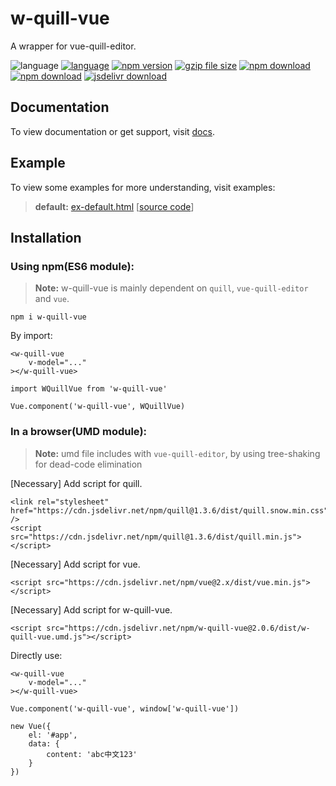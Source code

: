 # w-quill-vue
A wrapper for vue-quill-editor.

![language](https://img.shields.io/badge/language-JavaScript-orange.svg) 
[![language](https://img.shields.io/badge/vue-2.x-brightgreen.svg)](https://github.com/vuejs/vue) 
[![npm version](http://img.shields.io/npm/v/w-quill-vue.svg?style=flat)](https://npmjs.org/package/w-quill-vue) 
[![gzip file size](http://img.badgesize.io/yuda-lyu/w-quill-vue/master/dist/w-quill-vue.umd.js.svg?compression=gzip)](https://github.com/yuda-lyu/w-quill-vue)
[![npm download](https://img.shields.io/npm/dt/w-quill-vue.svg)](https://npmjs.org/package/w-quill-vue) 
[![npm download](https://img.shields.io/npm/dm/w-quill-vue.svg)](https://npmjs.org/package/w-quill-vue) 
[![jsdelivr download](https://img.shields.io/jsdelivr/npm/hm/w-quill-vue.svg)](https://www.jsdelivr.com/package/npm/w-quill-vue)

## Documentation
To view documentation or get support, visit [docs](https://yuda-lyu.github.io/w-quill-vue/module-WQuillVue.html).

## Example
To view some examples for more understanding, visit examples:
> **default:** [ex-default.html](https://yuda-lyu.github.io/w-quill-vue/examples/ex-default.html) [[source code](https://github.com/yuda-lyu/w-quill-vue/blob/master/docs/examples/ex-default.html)]

## Installation
### Using npm(ES6 module):
> **Note:** w-quill-vue is mainly dependent on `quill`, `vue-quill-editor` and `vue`.
```alias
npm i w-quill-vue
```
By import:
```alias
<w-quill-vue 
    v-model="..."
></w-quill-vue>

import WQuillVue from 'w-quill-vue'

Vue.component('w-quill-vue', WQuillVue)
```

### In a browser(UMD module):
> **Note:** umd file includes with `vue-quill-editor`, by using tree-shaking for dead-code elimination

[Necessary] Add script for quill.
```alias
<link rel="stylesheet" href="https://cdn.jsdelivr.net/npm/quill@1.3.6/dist/quill.snow.min.css" />
<script src="https://cdn.jsdelivr.net/npm/quill@1.3.6/dist/quill.min.js"></script>
```
[Necessary] Add script for vue.
```alias
<script src="https://cdn.jsdelivr.net/npm/vue@2.x/dist/vue.min.js"></script>
```
[Necessary] Add script for w-quill-vue.
```alias
<script src="https://cdn.jsdelivr.net/npm/w-quill-vue@2.0.6/dist/w-quill-vue.umd.js"></script>
```
Directly use:
```alias
<w-quill-vue 
    v-model="..."
></w-quill-vue>

Vue.component('w-quill-vue', window['w-quill-vue'])

new Vue({
    el: '#app',
    data: {
        content: 'abc中文123'
    }
})
```
